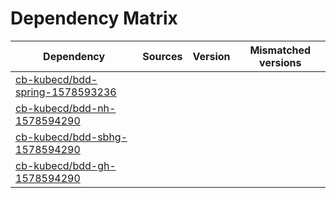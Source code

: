 # Dependency Matrix

Dependency | Sources | Version | Mismatched versions
---------- | ------- | ------- | -------------------
[cb-kubecd/bdd-spring-1578593236](https://github.com/cb-kubecd/bdd-spring-1578593236.git) |  | []() | 
[cb-kubecd/bdd-nh-1578594290](https://github.com/cb-kubecd/bdd-nh-1578594290.git) |  | []() | 
[cb-kubecd/bdd-sbhg-1578594290](https://github.com/cb-kubecd/bdd-sbhg-1578594290.git) |  | []() | 
[cb-kubecd/bdd-gh-1578594290](https://github.com/cb-kubecd/bdd-gh-1578594290.git) |  | []() | 
